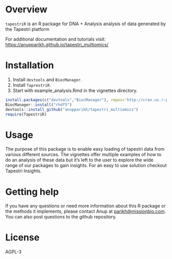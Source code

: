 # Overview
`tapestriR` is an R package for DNA + Analysis analysis of data generated by the Tapestri platform

For additional documentation and tutorials visit: https://anupparikh.github.io/tapestri_multiomics/

# Installation

1) Install `devtools` and `BiocManager`.
2) Install `TaprestriR`. 
3) Start with example_analysis.Rmd in the vignettes directory. 

```r
install.packages(c("devtools","BiocManager"), repos='http://cran.us.r-project.org')
BiocManager::install("rhdf5")
devtools::install_github("anupparikh/tapestri_multiomics")
require(TapestriR)
```

# Usage
The purpose of this package is to enable easy loading of tapestri data from various different sources. The vignettes offer multiple examples of how to do an analysis of these data but it’s left to the user to explore the wide range of our packages to gain insights. For an easy to use solution checkout Tapestri Insights.

# Getting help
If you have any questions or need more information about this R package or the methods it implements, please contact Anup at parikh@missionbio.com. You can also post questions to the github repository. 

# License
AGPL-3
